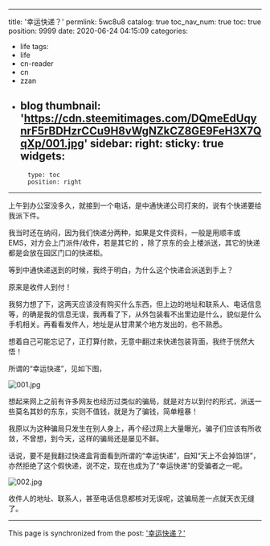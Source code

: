 
---
title: '幸运快递？'
permlink: 5wc8u8
catalog: true
toc_nav_num: true
toc: true
position: 9999
date: 2020-06-24 04:15:09
categories:
- life
tags:
- life
- cn-reader
- cn
- zzan
- blog
thumbnail: 'https://cdn.steemitimages.com/DQmeEdUqynrF5rBDHzrCCu9H8vWgNZkCZ8GE9FeH3X7QqXp/001.jpg'
sidebar:
    right:
        sticky: true
widgets:
    -
        type: toc
        position: right
---


上午到办公室没多久，就接到一个电话，是中通快递公司打来的，说有个快递要给我派下件。

我当时还在纳闷，因为我们快递分两种，如果是文件资料，一般是用顺丰或EMS，对方会上门派件/收件，若是其它的 ，除了京东的会上楼派送，其它的快递都是会放在园区门口的快递柜。

等到中通快递送到的时候，我终于明白，为什么这个快递会派送到手上？

原来是收件人到付！

我努力想了下，这两天应该没有购买什么东西，但上边的地址和联系人、电话信息等，的确是我的信息无误，我再看了下，从外包装看不出里边是什么，貌似是什么手机相关。再看看发件人，地址是从甘肃某个地方发出的，也不熟悉。

想着自己可能忘记了，正打算付款，无意中翻过来快递包装背面，我终于恍然大悟！

所谓的“幸运快递”，见如下图，


![001.jpg](https://cdn.steemitimages.com/DQmeEdUqynrF5rBDHzrCCu9H8vWgNZkCZ8GE9FeH3X7QqXp/001.jpg)



想起来网上之前有许多网友也经历过类似的骗局，就是对方以到付的形式，派送一些莫名其妙的东东，实则不值钱，就是为了骗钱，简单粗暴！

我原以为这种骗局只发生在别人身上，再个经过网上大量曝光，骗子们应该有所收敛，不曾想，到今天，这样的骗局还是屡见不鲜。

话说，要不是我翻过快递盒背面看到所谓的“幸运快递”，自知“天上不会掉馅饼”，亦然拒绝了这个假快递，说不定，现在也成为了“幸运快递”的受骗者之一呢。


![002.jpg](https://cdn.steemitimages.com/DQmfH2EK2opENu54XtsbHKM1juBrTXMKikbBfkdBUR7WUey/002.jpg)


收件人的地址、联系人，甚至电话信息都核对无误呢，这骗局差一点就天衣无缝了。

- - -

This page is synchronized from the post: ['幸运快递？'](https://steemit.com/@rivalhw/5wc8u8)
